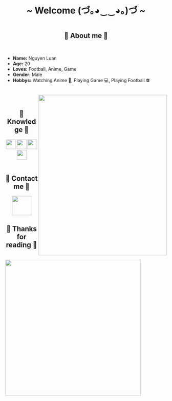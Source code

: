  <body>
    <h1 align="center">~ Welcome (づ｡◕‿‿◕｡)づ ~</h1>
    <div align="center">
      <img
        src="https://i.pinimg.com/originals/53/ac/e4/53ace46312a2b5969179885db654be43.gif"
        alt=""
      />
    </div>
    <div>
      <h2 align="center">🦊 About me 🦊</h2>
      <br />
      <div width="50%">
        <ul align="left" font-size="40px">
          <li><b>Name:</b> Nguyen Luan</li>
          <li><b>Age:</b> 20</li>
          <li><b>Loves:</b> Football, Anime, Game</li>
          <li><b>Gender:</b> Male </li>
          <li>
            <b>Hobbys:</b> Watching Anime 🐇, Playing Game 💻, Playing Football ⚽ 
          </li>
        </ul>
      </div>
     <br />
      <div>
        <img
          src="https://i.pinimg.com/originals/aa/41/e4/aa41e462b5238121bceb03fdd3705d00.gif"
          alt=""
          align="right"
          width= "400px"
          height= "500px"
        />
        <br/>
      </div>
    </div>
    <h2 align="center">📇 Knowledge 📇</h2>
    <div align="center">
      <img
        src="https://cdn-icons-png.flaticon.com/128/174/174854.png"
        width="30px"
        alt=""
      />
      <img
        src="https://cdn-icons-png.flaticon.com/128/732/732190.png"
        width="30px"
        alt=""
      />
      <img
        src="https://cdn-icons-png.flaticon.com/128/5968/5968292.png"
        width="30px"
        alt=""
      />
      <img
        src="https://cdn-icons-png.flaticon.com/128/753/753244.png"
        width="30px"
        alt=""
      />
    </div>
    <br/>
    <h2 align="center">📝 Contact me 📝</h2>
    <div align="center">
      <img
        src="https://i.pinimg.com/236x/5b/ee/52/5bee52fa1411082205d151a185650658.jpg"
        width="60px"
        height="60px"
        alt=""
      />
    </div>
    <h2 align="center">💖 Thanks for reading 💖</h2>
     <br/>
    <div align="left">
      <img
        src="https://i.pinimg.com/originals/9e/ee/8b/9eee8b3dff69c37a5b21c8b690fea732.gif"
        width="423px"
      />
    </div>
    <br />
  </body>
